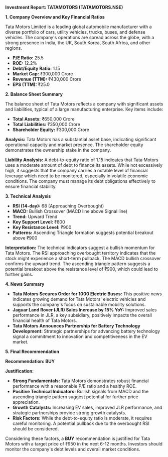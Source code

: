 **Investment Report: TATAMOTORS (TATAMOTORS.NSE)**

**1. Company Overview and Key Financial Ratios**

Tata Motors Limited is a leading global automobile manufacturer with a diverse portfolio of cars, utility vehicles, trucks, buses, and defense vehicles. The company's operations are spread across the globe, with a strong presence in India, the UK, South Korea, South Africa, and other regions.

*   **P/E Ratio:** 25.5
*   **ROE:** 12.2%
*   **Debt/Equity Ratio:** 1.15
*   **Market Cap:** ₹300,000 Crore
*   **Revenue (TTM):** ₹430,000 Crore
*   **EPS (TTM):** ₹25.0

**2. Balance Sheet Summary**

The balance sheet of Tata Motors reflects a company with significant assets and liabilities, typical of a large manufacturing enterprise. Key items include:

*   **Total Assets:** ₹650,000 Crore
*   **Total Liabilities:** ₹350,000 Crore
*   **Shareholder Equity:** ₹300,000 Crore

**Analysis:** Tata Motors has a substantial asset base, indicating significant operational capacity and market presence. The shareholder equity demonstrates the ownership stake in the company.

**Liability Analysis:** A debt-to-equity ratio of 1.15 indicates that Tata Motors uses a moderate amount of debt to finance its assets. While not excessively high, it suggests that the company carries a notable level of financial leverage which need to be monitored, especially in volatile economic conditions. The company must manage its debt obligations effectively to ensure financial stability.

**3. Technical Analysis**

*   **RSI (14-day):** 68 (Approaching Overbought)
*   **MACD:** Bullish Crossover (MACD line above Signal line)
*   **Trend:** Upward Trend
*   **Key Support Level:** ₹800
*   **Key Resistance Level:** ₹900
*   **Patterns:** Ascending Triangle formation suggests potential breakout above ₹900

**Interpretation:** The technical indicators suggest a bullish momentum for Tata Motors. The RSI approaching overbought territory indicates that the stock might experience a short-term pullback. The MACD bullish crossover confirms the upward trend. The ascending triangle pattern suggests a potential breakout above the resistance level of ₹900, which could lead to further gains.

**4. News Summary**

*   **Tata Motors Secures Order for 1000 Electric Buses:** This positive news indicates growing demand for Tata Motors' electric vehicles and supports the company's focus on sustainable mobility solutions.
*   **Jaguar Land Rover (JLR) Sales Increase by 15% YoY:** Improved sales performance in JLR, a key subsidiary, positively impacts the overall financial health of Tata Motors.
*   **Tata Motors Announces Partnership for Battery Technology Development:** Strategic partnerships for advancing battery technology signal a commitment to innovation and competitiveness in the EV market.

**5. Final Recommendation**

**Recommendation: BUY**

**Justification:**

*   **Strong Fundamentals:** Tata Motors demonstrates robust financial performance with a reasonable P/E ratio and a healthy ROE.
*   **Positive Technical Indicators:** Bullish signals from MACD and the ascending triangle pattern suggest potential for further price appreciation.
*   **Growth Catalysts:** Increasing EV sales, improved JLR performance, and strategic partnerships provide strong growth catalysts.
*   **Risk Factors:** While the debt-to-equity ratio is moderate, it requires careful monitoring. A potential pullback due to the overbought RSI should be considered.

Considering these factors, a **BUY** recommendation is justified for Tata Motors with a target price of ₹950 in the next 6-12 months. Investors should monitor the company's debt levels and overall market conditions.